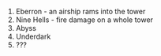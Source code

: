 1. Eberron - an airship rams into the tower
2. Nine Hells - fire damage on a whole tower
3. Abyss
4. Underdark
5. ???